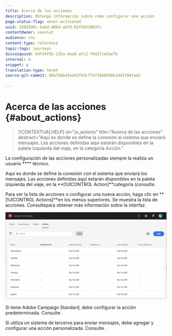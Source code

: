 ```yaml
---
title: Acerca de las acciones
description: Obtenga información sobre cómo configurar una acción
page-status-flag: never-activated
uuid: 269d590c-5a6d-40b9-a879-02f5033863fc
contentOwner: sauviat
audience: rns
content-type: reference
topic-tags: journeys
discoiquuid: 5df34f55-135a-4ea8-afc2-f9427ce5ae7b
internal: n
snippet: y
translation-type: tm+mt
source-git-commit: d0a7bbb43ae62fbdcf7ef34b0b56b1d437047ad2

---
```



# Acerca de las acciones {#about_actions}

>[!CONTEXTUALHELP]
>id=&quot;jo_actions&quot;
>title=&quot;Acerca de las acciones&quot;
>abstract=&quot;Aquí es donde se define la conexión al sistema que enviará mensajes. Las acciones definidas aquí estarán disponibles en la paleta izquierda del viaje, en la categoría Acción.&quot;

La configuración de las acciones personalizadas siempre la realiza un usuario **** técnico.

Aquí es donde se define la conexión con el sistema que enviará los mensajes. Las acciones definidas aquí estarán disponibles en la paleta izquierda del viaje, en la **[!UICONTROL Action]**categoría (consulte[](../building-journeys/about-action-activities.md).

Para ver la lista de acciones o configurar una nueva acción, haga clic en **[!UICONTROL Actions]**en los menús superiores. Se muestra la lista de acciones. Consulte[](../about/user-interface.md)para obtener más información sobre la interfaz.

![](../assets/custom1.png)

Si tiene Adobe Campaign Standard, debe configurar la acción predeterminada. Consulte [](../action/working-with-adobe-campaign.md).

Si utiliza un sistema de terceros para enviar mensajes, debe agregar y configurar una acción personalizada. Consulte [](../action/about-custom-action-configuration.md).
